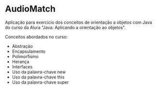 # AudioMatch

Aplicação para exercício dos conceitos de orientação a objetos com Java do curso da Alura "Java: Aplicando a orientação ao objetos".

Conceitos abordados no curso:
- Abstração
- Encapsulamento
- Polimorfismo
- Herança
- Interfaces
- Uso da palavra-chave new
- Uso da palavra-chave this
- Uso da palavra-chave super